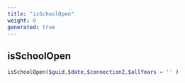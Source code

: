 ```yaml
---
title: "isSchoolOpen"
weight: 0
generated: true
---
```


## isSchoolOpen



```php
isSchoolOpen($guid,$date,$connection2,$allYears = '' )
```





